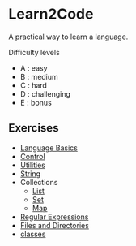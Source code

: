 <link rel='stylesheet' href='assets/css/main.css'/>

# Learn2Code

A practical way to learn a language.

Difficulty levels

- A : easy
- B : medium
- C : hard
- D : challenging
- E : bonus

## Exercises

* [Language Basics](basics.md)
* [Control](control.md)
* [Utilities](utilities.md)  
* [String](string.md)
* Collections
    - [List](collections-list.md)
    - [Set](collections-set.md)
    - [Map](collections-map.md)
* [Regular Expressions](regex.md)
* [Files and Directories](files-and-directories.md)
* [classes](classes.md)
